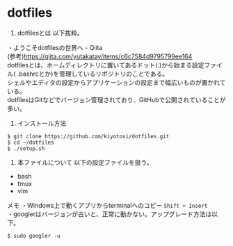 # dotfiles

1. dotfilesとは
  以下抜粋。

・ようこそdotfilesの世界へ - Qiita  
  (参考)https://qiita.com/yutakatay/items/c6c7584d9795799ee164  
  dotfilesとは、ホームディレクトリに置いてあるドット(.)から始まる設定ファイル(
  .bashrcとか)を管理しているリポジトリのことである。  
  シェルやエディタの設定からアプリケーションの設定まで幅広いものが置かれている。  
  dotfilesはGitなどでバージョン管理されており、GitHubで公開されていることが多い。  

1. インストール方法
~~~cd ~
$ git clone https://github.com/kiyotosi/dotfiles.git
$ cd ~/dotfiles
$ ./setup.sh
~~~

1. 本ファイルについて
以下の設定ファイルを扱う。
- bash  
- tmux  
- vim  

メモ
・Windows上で動くアプリからterminalへのコピー `Shift + Insert`  
・googlerはバージョンが古いと、正常に動かない。アップグレード方法は以下。  
~~~
$ sudo googler -u
~~~
